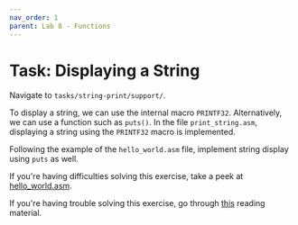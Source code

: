 ```yaml
---
nav_order: 1
parent: Lab 8 - Functions
---
```


# Task: Displaying a String

Navigate to `tasks/string-print/support/`.

To display a string, we can use the internal macro `PRINTF32`.
Alternatively, we can use a function such as `puts()`.
In the file `print_string.asm`, displaying a string using the `PRINTF32` macro is implemented.

Following the example of the `hello_world.asm` file, implement string display using `puts` as well.

If you're having difficulties solving this exercise, take a peek at [hello_world.asm](../../../guides/hello_world/).

If you're having trouble solving this exercise, go through [this](../../reading/functions.md) reading material.
